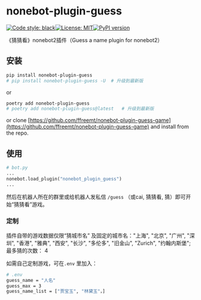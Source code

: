 # nonebot-plugin-guess

[![Code style: black](https://img.shields.io/badge/code%20style-black-000000.svg)](https://github.com/psf/black)[![License: MIT](https://img.shields.io/badge/License-MIT-yellow.svg)](https://opensource.org/licenses/MIT)[![PyPI version](https://badge.fury.io/py/nonebot-plugin-guess.svg)](https://badge.fury.io/py/nonebot-plugin-guess)

《猜猜看》nonebot2插件（Guess a name plugin for nonebot2）

## 安装

```bash
pip install nonebot-plugin-guess
# pip install nonebot-plugin-guess -U  # 升级到最新版
```
or
```bash
poetry add nonebot-plugin-guess
# poetry add nonebot-plugin-guess@latest   # 升级到最新版
```
or clone [https://github.com/ffreemt/nonebot-plugin-guess-game](https://github.com/ffreemt/nonebot-plugin-guess-game) and install from the repo.

## 使用
```python
# bot.py
...
nonebot.load_plugin("nonebot_plugin_guess")
...
```
然后在机器人所在的群里或给机器人发私信 `/guess` （或cai, 猜猜看, 猜）即可开始“猜猜看”游戏。

### 定制

插件自带的游戏数据仅限“猜城市名” 及固定的城市名："上海", "北京", "广州", "深圳", "香港", "雅典", "西安", "长沙", "多伦多", "旧金山", "Zurich", "约翰内斯堡"; 最多猜的次数： 4

如需自己定制游戏，可在`.env` 里加入：
```bash
# .env
guess_name = "人名"
guess_max = 3
guess_name_list = ["贾宝玉", "林黛玉"，]
```